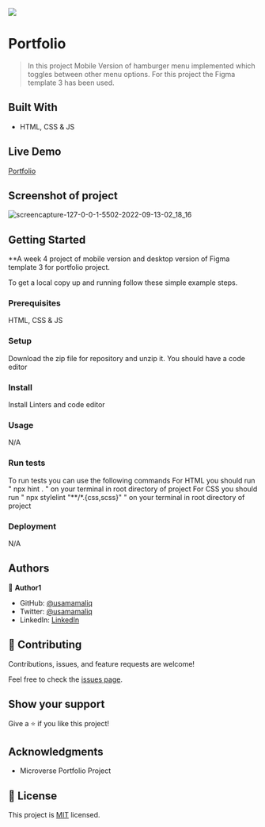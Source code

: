 ![](https://img.shields.io/badge/Microverse-blueviolet)

# Portfolio

> In this project Mobile Version of hamburger menu implemented which toggles between other menu options. For this project the Figma template 3 has been used.

## Built With

- HTML, CSS & JS

## Live Demo

[Portfolio](https://usamamaliq.github.io/Portfolio/)

## Screenshot of project

![screencapture-127-0-0-1-5502-2022-09-13-02_18_16](https://user-images.githubusercontent.com/101483956/189761088-f0275640-2c40-408e-bbc7-1be2252574c7.png)

## Getting Started

**A week 4 project of mobile version and desktop version of Figma template 3 for portfolio project.


To get a local copy up and running follow these simple example steps.

### Prerequisites

HTML, CSS & JS

### Setup

Download the zip file for repository and unzip it.
You should have a code editor

### Install

Install Linters and code editor

### Usage

N/A

### Run tests

To run tests you can use the following commands
For HTML you should run " npx hint . " on your terminal in root directory of project
For CSS you should run " npx stylelint "**/*.{css,scss}" " on your terminal in root directory of project

### Deployment

N/A

## Authors

👤 **Author1**

- GitHub: [@usamamaliq](https://github.com/usamamaliq)
- Twitter: [@usamamaliq](https://twitter.com/usamamaliq)
- LinkedIn: [LinkedIn](https://linkedin.com/in/usamamaliq)


## 🤝 Contributing

Contributions, issues, and feature requests are welcome!

Feel free to check the [issues page](../../issues/).

## Show your support

Give a ⭐️ if you like this project!

## Acknowledgments

- Microverse Portfolio Project

## 📝 License

This project is [MIT](./License.md) licensed.
